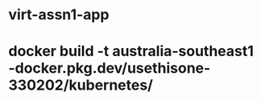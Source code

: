 # virt-assn1-app

# docker build -t australia-southeast1 -docker.pkg.dev/usethisone-330202/kubernetes/